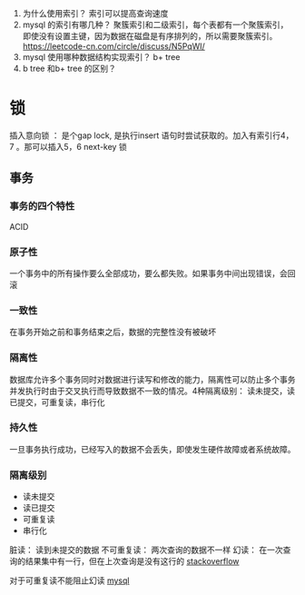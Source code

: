 1. 为什么使用索引？
   索引可以提高查询速度
2. mysql 的索引有哪几种？
   聚簇索引和二级索引，每个表都有一个聚簇索引，即使没有设置主键，因为数据在磁盘是有序排列的，所以需要聚簇索引。
https://leetcode-cn.com/circle/discuss/N5PqWI/
3. mysql 使用哪种数据结构实现索引？
   b+ tree
4. b tree 和b+ tree 的区别？
    

# 锁
插入意向锁 ： 是个gap lock, 是执行insert 语句时尝试获取的。加入有索引行4，7 。那可以插入5，6 
next-key 锁


## 事务

### 事务的四个特性
ACID
### 原子性
一个事务中的所有操作要么全部成功，要么都失败。如果事务中间出现错误，会回滚
### 一致性
在事务开始之前和事务结束之后，数据的完整性没有被破坏
### 隔离性
数据库允许多个事务同时对数据进行读写和修改的能力，隔离性可以防止多个事务并发执行时由于交叉执行而导致数据不一致的情况。4种隔离级别： 读未提交，读已提交，可重复读，串行化

### 持久性
一旦事务执行成功，已经写入的数据不会丢失，即使发生硬件故障或者系统故障。

### 隔离级别
- 读未提交
- 读已提交
- 可重复读
- 串行化

脏读： 读到未提交的数据
不可重复读： 两次查询的数据不一样
幻读： 在一次查询的结果集中有一行，但在上次查询是没有这行的 [stackoverflow](https://stackoverflow.com/questions/11043712/what-is-the-difference-between-non-repeatable-read-and-phantom-read)

对于可重复读不能阻止幻读 [mysql](https://dev.mysql.com/doc/refman/5.7/en/glossary.html#glos_repeatable_read)

